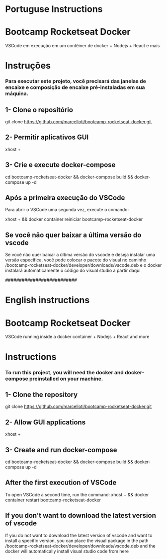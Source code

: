 # Portuguse Instructions

# Bootcamp Rocketseat Docker
VSCode em execução em um contêiner de docker + Nodejs + React e mais

# Instruções
### Para executar este projeto, você precisará das janelas de encaixe e composição de encaixe pré-instaladas em sua máquina.


## 1- Clone o repositório
git clone https://github.com/marcelloti/bootcamp-rocketseat-docker.git

## 2- Permitir aplicativos GUI
xhost +

## 3- Crie e execute docker-compose
cd bootcamp-rocketseat-docker && docker-compose build && docker-compose up -d

## Após a primeira execução do VSCode

Para abrir o VSCode uma segunda vez, execute o comando:

xhost + && docker container reiniciar bootcamp-rocketseat-docker


## Se você não quer baixar a última versão do vscode
Se você não quer baixar a última versão do vscode e deseja instalar uma versão específica, você pode colocar o pacote do visual no caminho /bootcamp-rocketseat-docker/developer/downloads/vscode.deb
e o docker instalará automaticamente o código do visual studio a partir daqui


##########################
# English instructions

# Bootcamp Rocketseat Docker
VSCode running inside a docker container + Nodejs + React and more

# Instructions
### To run this project, you will need the docker and docker-compose preinstalled on your machine.


## 1- Clone the repository
git clone https://github.com/marcelloti/bootcamp-rocketseat-docker.git

## 2- Allow GUI applications
xhost +

## 3- Create and run docker-compose
cd bootcamp-rocketseat-docker && docker-compose build && docker-compose up -d

## After the first execution of VSCode
To open VSCode a second time, run the command:
xhost + && docker container restart bootcamp-rocketseat-docker

## If you don't want to download the latest version of vscode
If you do not want to download the latest version of vscode and want to install a specific version, you can place the visual package in the path /bootcamp-rocketseat-docker/developer/downloads/vscode.deb
and the docker will automatically install visual studio code from here
